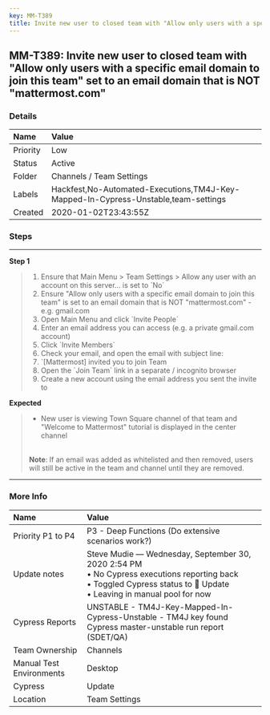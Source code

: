 ```yaml
---
key: MM-T389
title: Invite new user to closed team with "Allow only users with a specific email domain to join this team" set to an email domain that is NOT "mattermost.com"
---
```


## MM-T389: Invite new user to closed team with "Allow only users with a specific email domain to join this team" set to an email domain that is NOT "mattermost.com"

### Details

| Name     | Value                                                                              |
| :------- | :--------------------------------------------------------------------------------- |
| Priority | Low                                                                                |
| Status   | Active                                                                             |
| Folder   | Channels / Team Settings                                                           |
| Labels   | Hackfest,No-Automated-Executions,TM4J-Key-Mapped-In-Cypress-Unstable,team-settings |
| Created  | 2020-01-02T23:43:55Z                                                               |

### Steps

<hr/>

**Step 1**

> <article><ol><li>Ensure that Main Menu &gt; Team Settings &gt; Allow any user with an account on this server... is set to `No`</li><li>Ensure "Allow only users with a specific email domain to join this team" is set to an email domain that is NOT "mattermost.com" - e.g. gmail.com</li><li>Open Main Menu and click `Invite People`</li><li>Enter an email address you can access (e.g. a private gmail.com account)</li><li>Click `Invite Members`</li><li>Check your email, and open the email with subject line:</li><li>`[Mattermost] invited you to join Team</li><li>Open the `Join Team` link in a separate / incognito browser</li><li>Create a new account using the email address you sent the invite to</li></ol></article>

**Expected**

> <article><ul><li>New user is viewing Town Square channel of that team and "Welcome to Mattermost" tutorial is displayed in the center channel</li></ul><br><strong>Note</strong>: If an email was added as whitelisted and then removed, users will still be active in the team and channel until they are removed.</article>

<hr/>

### More Info

| Name                     | Value                                                                                                                                                                     |
| :----------------------- | :------------------------------------------------------------------------------------------------------------------------------------------------------------------------ |
| Priority P1 to P4        | P3 - Deep Functions (Do extensive scenarios work?)                                                                                                                        |
| Update notes             | Steve Mudie — Wednesday, September 30, 2020 2:54 PM<br>• No Cypress executions reporting back<br>• Toggled Cypress status to 🔧 Update<br>• Leaving in manual pool for now |
| Cypress Reports          | UNSTABLE - TM4J-Key-Mapped-In-Cypress-Unstable - TM4J key found Cypress master-unstable run report (SDET/QA)                                                              |
| Team Ownership           | Channels                                                                                                                                                                  |
| Manual Test Environments | Desktop                                                                                                                                                                   |
| Cypress                  | Update                                                                                                                                                                    |
| Location                 | Team Settings                                                                                                                                                             |
